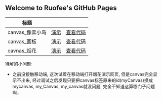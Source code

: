## Welcome to Ruofee's GitHub Pages

| 标题          |                                          |                                          |
| ----------- | ---------------------------------------- | ---------------------------------------- |
| canvas_像素小鸟 | [演示](https://ruofee.github.io/example/flappy_bird.html) | [查看代码](https://github.com/ruofee/canvas_flappy_bird) |
| canvas_画板   | [演示](https://ruofee.github.io/example/canvas_painter.html) | [查看代码](https://github.com/ruofee/canvas_painter) |
| cavnas_烟花   | [演示](https://ruofee.github.io/example/canvas_firework.html) | [查看代码](https://github.com/ruofee/canvas_firework) |



待解的小问题:

- 之前没接触移动端, 这次试着在移动端打开烟花演示网页, 但是canvas完全显示不出来, 经过调试之后发现只要把canvas标签原来的id(myCanvas)换成mycanvas, my_Canvas, my_canvas就没问题, 完全不知道这算哪门子问题啊...